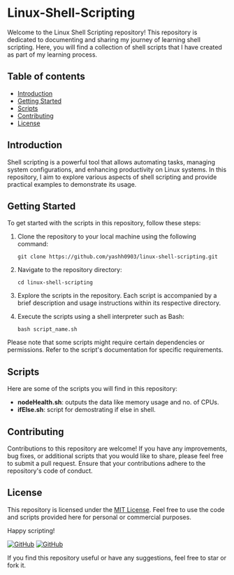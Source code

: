 # Linux-Shell-Scripting

Welcome to the Linux Shell Scripting repository! This repository is dedicated to documenting and sharing my journey of learning shell scripting. Here, you will find a collection of shell scripts that I have created as part of my learning process.

## Table of contents

- [Introduction](#introduction)
- [Getting Started](#getting-started)
- [Scripts](#scripts)
- [Contributing](#contributing)
- [License](#license)

## Introduction

Shell scripting is a powerful tool that allows automating tasks, managing system configurations, and enhancing productivity on Linux systems. In this repository, I aim to explore various aspects of shell scripting and provide practical examples to demonstrate its usage.

## Getting Started

To get started with the scripts in this repository, follow these steps:

1. Clone the repository to your local machine using the following command:

   ```shell
   git clone https://github.com/yashh0903/linux-shell-scripting.git

   ```

2. Navigate to the repository directory:

   ```shell
   cd linux-shell-scripting

   ```

3. Explore the scripts in the repository. Each script is accompanied by a brief description and usage instructions within its respective directory.

4. Execute the scripts using a shell interpreter such as Bash:
   ```shell
   bash script_name.sh
   ```

Please note that some scripts might require certain dependencies or permissions. Refer to the script's documentation for specific requirements.

## Scripts

Here are some of the scripts you will find in this repository:

- **nodeHealth.sh**: outputs the data like memory usage and no. of CPUs.
- **ifElse.sh**: script for demostrating if else in shell.

## Contributing

Contributions to this repository are welcome! If you have any improvements, bug fixes, or additional scripts that you would like to share, please feel free to submit a pull request. Ensure that your contributions adhere to the repository's code of conduct.

## License

This repository is licensed under the [MIT License](LICENSE).
Feel free to use the code and scripts provided here for personal or commercial purposes.

Happy scripting!

[![GitHub](https://img.shields.io/github/stars/yashh0903/linux-shell-scripting?style=social)](https://github.com/yashh0903/linux-shell-scripting)
[![GitHub](https://img.shields.io/github/forks/yashh0903/linux-shell-scripting?style=social)](https://github.com/yashh0903/linux-shell-scripting)

If you find this repository useful or have any suggestions, feel free to star or fork it.
